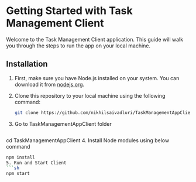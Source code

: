 # Getting Started with Task Management Client

Welcome to the Task Management Client application. This guide will walk you through the steps to run the app on your local machine.

## Installation

1. First, make sure you have Node.js installed on your system. You can download it from [nodejs.org](https://nodejs.org/).

2. Clone this repository to your local machine using the following command:
   ```sh
   git clone https://github.com/nikhilsaivadluri/TaskManagementAppClient.git
3. Go to TaskManagementAppClient folder
   ```sh
  cd TaskManagementAppClient
4. Install Node modules using below command
  ```sh
  npm install
5. Run and Start Client 
  ```sh
  npm start
